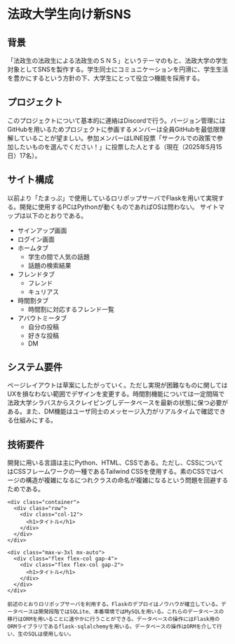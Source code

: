 # 法政大学生向け新SNS

## 背景

「法政生の法政生による法政生のＳＮＳ」というテーマのもと、法政大学の学生対象としてSNSを製作する。学生同士にコミュニケーションを円滑に、学生生活を豊かにするという方針の下、大学生にとって役立つ機能を採用する。

## プロジェクト

このプロジェクトについて基本的に連絡はDiscordで行う。バージョン管理にはGitHubを用いるためプロジェクトに参画するメンバーは全員GitHubを最低限理解していることが望ましい。参加メンバーはLINE投票「サークルでの政策で参加したいものを選んでください！」に投票した人とする（現在（2025年5月15日）17名）。

## サイト構成

以前より「たまっぷ」で使用しているロリポップサーバでFlaskを用いて実現する。開発に使用するPCはPythonが動くものであればOSは問わない。
サイトマップは以下のとおりである。
- サインアップ画面
- ログイン画面
- ホームタブ
  - 学生の間で人気の話題
  - 話題の検索結果
- フレンドタブ
  - フレンド
  - キュリアス
- 時間割タブ
  - 時間割に対応するフレンド一覧
- アバウトミータブ
  - 自分の投稿
  - 好きな投稿
  - DM

## システム要件
ページレイアウトは草案にしたがっていく。ただし実現が困難なものに関してはUXを損なわない範囲でデザインを変更する。時間割機能については一定間隔で法政大学シラバスからスクレイピングしデータベースを最新の状態に保つ必要がある。また、DM機能はユーザ同士のメッセージ入力がリアルタイムで確認できる仕組みにする。

## 技術要件
開発に用いる言語は主にPython、HTML、CSSである。ただし、CSSについてはCSSフレームワークの一種であるTailwind CSSを使用する。素のCSSではページの構造が複雑になるにつれクラスの命名が複雑になるという問題を回避するためである。
```
<div class="container">
  <div class="row">
    <div class="col-12">
      <h1>タイトル</h1>
    </div>
  </div>
</div>
```

```
<div class="max-w-3xl mx-auto">
  <div class="flex flex-col gap-4">
    <div class="flex flex-col gap-2">
      <h1>タイトル</h1>
    </div>
  </div>
</div>

前述のとおりロリポップサーバを利用する。Flaskのデプロイはノウハウが確立している。データベースは開発段階ではSQLite、本番環境ではMySQLを用いる。これらのデータベースの移行はORMを用いることに速やかに行うことができる。データベースの操作にはFlask用のORMライブラリであるflask-sqlalchemyを用いる。データベースの操作はORMを介して行い、生のSQLは使用しない。



